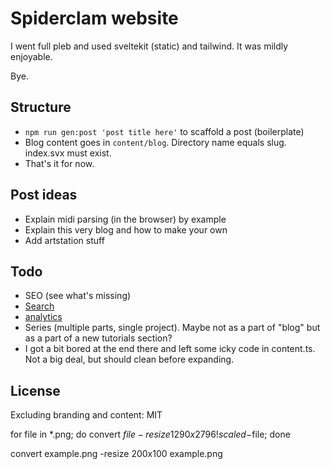 # Spiderclam website

I went full pleb and used sveltekit (static) and tailwind. It was mildly enjoyable.

Bye.

## Structure

- `npm run gen:post 'post title here'` to scaffold a post (boilerplate)
- Blog content goes in `content/blog`. Directory name equals slug. index.svx must exist.
- That's it for now.

## Post ideas

- Explain midi parsing (in the browser) by example
- Explain this very blog and how to make your own
- Add artstation stuff

## Todo

- SEO (see what's missing)
- [Search](https://www.algolia.com/doc/tools/crawler/netlify-plugin/quick-start/)
- [analytics](https://piwik.pro/pricing/)
- Series (multiple parts, single project). Maybe not as a part of "blog" but as a part of a new tutorials section?
- I got a bit bored at the end there and left some icky code in content.ts. Not a big deal, but should clean before expanding.

## License

Excluding branding and content: MIT

for file in \*.png; do convert $file -resize 1290x2796! scaled-$file; done

convert example.png -resize 200x100 example.png

